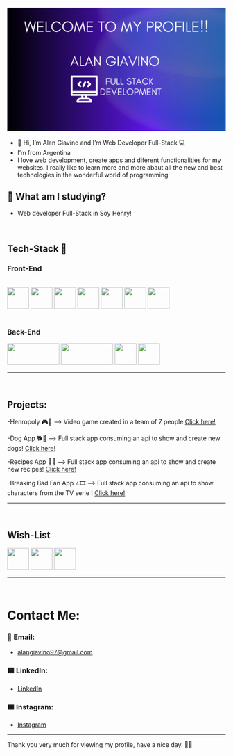 ![](https://github.com/AlanGiavino/Alan-Giavino/blob/main/Welcome.png?raw=true)
- 👋 Hi, I’m Alan Giavino and I’m Web Developer Full-Stack 💻
- I’m from Argentina 
- I love web development, create apps and diferent functionalities for my websites. I really like to learn more and more abaut all the new and best technologies in the wonderful world of programming.
## 📖 What am I studying? 
- Web developer Full-Stack in Soy Henry!
<br>

<!-- markdownlint-enable MD033 -->

## Tech-Stack 📗

### Front-End

<br>
<div style={{ display:'flex' }}>
<img src="https://upload.wikimedia.org/wikipedia/commons/thumb/3/38/HTML5_Badge.svg/600px-HTML5_Badge.svg.png" width="50px" height="50px">
<img src="https://cdn.pixabay.com/photo/2015/04/23/17/41/javascript-736400_1280.png" width="50px" height="50px">
<img src="https://res.cloudinary.com/marcomadera/image/upload/v1602894559/Blog/7/css_k23ypb.png" width="50px" height="50px">
<img src="https://upload.wikimedia.org/wikipedia/commons/thumb/4/47/React.svg/1200px-React.svg.png" width="50px" height="50px">
<img src="https://cdn.worldvectorlogo.com/logos/material-ui-1.svg" width="50px" height="50px">
<img src="https://img.icons8.com/color/480/bootstrap.png" width="50px" height="50px">
<img src="https://img.icons8.com/color/452/redux.png" width="50px" height="50px">  
</div>

<br>

### Back-End
<div style={{ display:'flex' }}>
<img src="https://cdn.pixabay.com/photo/2015/04/23/17/41/node-js-736399_960_720.png" width="120px" height="50px">
<img src="https://upload.wikimedia.org/wikipedia/commons/6/64/Expressjs.png" width="120px" height="50px">
<img src="https://upload.wikimedia.org/wikipedia/commons/thumb/2/29/Postgresql_elephant.svg/1200px-Postgresql_elephant.svg.png" width="50px" height="50px">
<img src="https://brandslogos.com/wp-content/uploads/thumbs/sequelize-logo-vector.svg" width="50px" height="50px">
</div>  

---
<!-- markdownlint-enable MD033 -->
 <br>

## Projects:

<!-- markdownlint-enable MD033 -->
-Henropoly 🎮🎲 --> Video game created in a team of 7 people [Click here!](https://github.com/matiasgarrid0/Henropoly)
<br>

-Dog App 🐕🦴 --> Full stack app consuming an api to show and create new dogs! [Click here!](https://github.com/AlanGiavino/PI-Dogs-FT14a)
<br>

-Recipes App 🥧🍔 --> Full stack app consuming an api to show and create new recipes! [Click here!](https://github.com/AlanGiavino/PI-Food-FT15a)
<br>

-Breaking Bad Fan App ⭐🎞 --> Full stack app consuming an api to show characters from the TV serie ! [Click here!](https://github.com/AlanGiavino/RepasoPI-BreakingBad)

---
<!-- markdownlint-enable MD033 -->
<br>

## Wish-List

<div style={{ display:'flex' }}>
<img src="https://raw.githubusercontent.com/kristerkari/react-native-svg-transformer/master/images/react-native-logo.png" width="50px" height="50px">
<img src="https://sebastian-gomez.com/typescript.png" width="50px" height="50px">  
<img src="https://upload.wikimedia.org/wikipedia/commons/thumb/c/c3/Python-logo-notext.svg/2048px-Python-logo-notext.svg.png" width="50px" height="50px">
</div>

---
<!-- markdownlint-enable MD033 -->
<br>

# Contact Me:
### 📧 Email:
- alangiavino97@gmail.com
### 🟦 LinkedIn:
- [LinkedIn](https://www.linkedin.com/in/alan-giavino/)
### 🟧 Instagram:
- [Instagram](https://www.instagram.com/alangiavino/)

---
<!-- markdownlint-enable MD033 -->

Thank you very much for viewing my profile, have a nice day. 👋😁